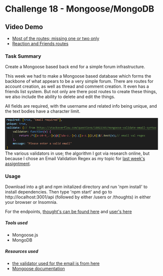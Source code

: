 # Challenge 18 - Mongoose/MongoDB

## Video Demo

- [Most of the routes; missing one or two only](https://www.youtube.com/watch?v=ZqlzxQ1hP5E)</br>
- [Reaction and Friends routes](https://www.youtube.com/watch?v=qcrlk6QB4aY)

### Task Summary

Create a Mongoose based back end for a simple forum infrastructure.

This week we had to make a Mongoose based database which forms the backbone of what appears to be a very simple forum. There are routes for account creation, as well as thread and comment creation. It even has a friends list system. But not only are there post routes to create these things, we also include the ability to delete and edit the things.

All fields are required, with the username and related info being unique, and the text bodies have a character limit. 


![The Various Validators in used](./validators.png)</br>
The various validators in use; the algorithm I got via research online, but because I chose an Email Validation Regex as my topic for [last week's assigntment](https://gist.github.com/liaof/df0e119588ad9adc0e2471665a98ef81).

### Usage

Download into a git and npm initalized directory and run 'npm install' to install dependencies. Then type 'npm start' and go to http://localhost:3001/api (followed by either /users or /thoughts) in either your browser or Insomnia.</br>

For the endpoints, [thought's can be found here](./routes/api/thought-routes.js) and [user's here](./routes/api/user-routes.js)

##### Tools used

- Mongoose.js</br>
- MongoDB

##### Resources used

- [the validator used for the email is from here](https://stackoverflow.com/questions/18022365/mongoose-validate-email-syntax)</br>
- [Mongoose documentation](https://mongoosejs.com/docs)
